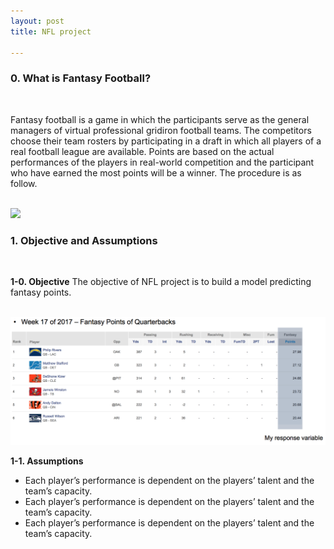 ```yaml
---
layout: post
title: NFL project

---
```


### 0. What is Fantasy Football?
<br>

Fantasy football is a game in which the participants serve as the general managers of virtual professional gridiron football teams. The competitors choose their team rosters by participating in a draft in which all players of a real football league are available. Points are based on the actual performances of the players in real-world competition and the participant who have earned the most points will be a winner. The procedure is as follow.

<br>
<img src="/images/NFL/proceure.png" width="700">
<br>

### 1. Objective and Assumptions
<br>

<b>1-0. Objective</b>
The objective of NFL project is to build a model predicting fantasy points.

<br>
<img src="/images/NFL/objective.png" width="700">
<br>

<b>1-1. Assumptions</b>
<ul>
<li>Each player’s performance is dependent on the players’ talent and the team’s capacity.</li>
<li>Each player’s performance is dependent on the players’ talent and the team’s capacity.</li>
<li>Each player’s performance is dependent on the players’ talent and the team’s capacity.</li>
</ul>





